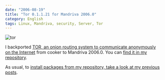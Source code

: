```yaml
---
date: "2006-08-19"
title: "Tor 0.1.1.21 for Mandriva 2006.0"
category: English
tags: Linux, Mandriva, security, Server, Tor
---
```


![tor](/uploads/2006/tor.png)

I backported [TOR, an onion routing system to communicate anonymously on the Internet](https://tor.eff.org) from cooker to Mandriva 2006.0. You can [find it in my repository](https://github.com/kdeldycke/mandriva-specs).

As usual, to [install packages from my repository, take a look at my previous posts](https://kevin.deldycke.com/2006/04/new-repository-for-mandriva-2006/).
